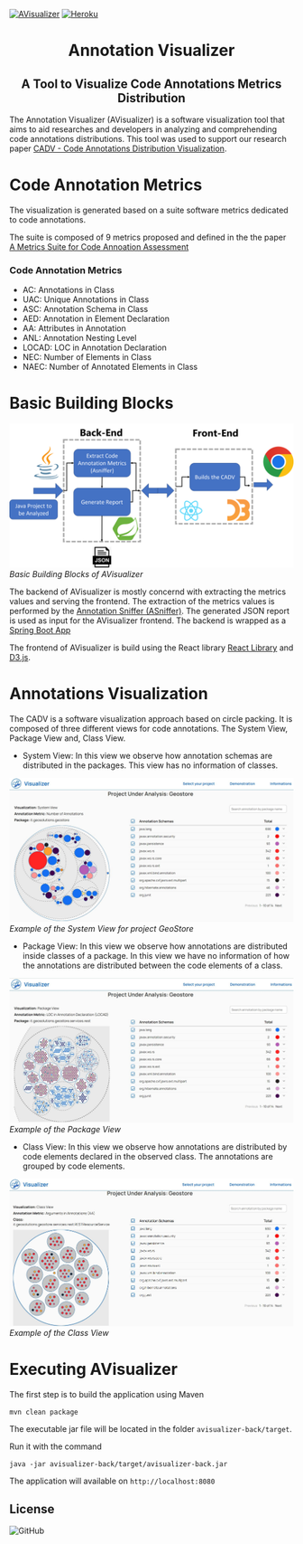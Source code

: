 [![AVisualizer](https://github.com/metaisbeta/avisualizer/actions/workflows/main.yml/badge.svg)](https://github.com/metaisbeta/avisualizer/actions/workflows/main.yml)
[![Heroku](https://img.shields.io/badge/heroku-deployed-blueviolet.svg?logo=heroku&)](https://avisualizer.herokuapp.com/)

<h1 align = "center">Annotation Visualizer</h1>
<h2 align = "center"> A Tool to Visualize Code Annotations Metrics Distribution </h2>


The Annotation Visualizer (AVisualizer) is a software visualization tool that aims to aid researches and developers in analyzing and comprehending code annotations distributions. This tool was used to support our research paper [CADV - Code Annotations Distribution Visualization](https://www.sciencedirect.com/science/article/abs/pii/S0950584922001987).

Code Annotation Metrics
=======================

The visualization is generated based on a suite software metrics dedicated to code annotations.

The suite is composed of 9 metrics proposed and defined in the the paper [A Metrics Suite for Code Annoation Assessment](https://www.sciencedirect.com/science/article/pii/S016412121730273X)

### Code Annotation Metrics 

* AC: Annotations in Class
* UAC: Unique Annotations in Class
* ASC: Annotation Schema in Class
* AED: Annotation in Element Declaration
* AA: Attributes in Annotation
* ANL: Annotation Nesting Level
* LOCAD: LOC in Annotation Declaration
* NEC: Number of Elements in Class
* NAEC: Number of Annotated Elements in Class


Basic Building Blocks
=======================

![Building Blocks](/images/avisualizer-blocks.png)
*Basic Building Blocks of AVisualizer*

The backend of AVisualizer is mostly concernd with extracting the metrics values and serving the frontend. The extraction of the metrics values is performed by the [Annotation Sniffer (ASniffer)](https://github.com/phillima/asniffer). The generated JSON report is used as input for the AVisualizer frontend. The backend is wrapped as a [Spring Boot App](https://spring.io)

The frontend of AVisualizer is build using the React library [React Library](https://reactjs.org) and [D3.js](https://d3js.org).


Annotations Visualization
==================

The CADV is a software visualization approach based on circle packing. It is composed of three different views for code annotations. The System View, Package View and, Class View.

* System View: In this view we observe how annotation schemas are distributed in the packages. This view has no information of classes.

![System View Example](/images/avisualizer-sv.png)
*Example of the System View for project GeoStore*

* Package View: In this view we observe how annotations are distributed inside classes of a package. In this view we have no information of how the annotations are distributed between the code elements of a class.

![Package View Example](/images/avisualizer-pv.png)
*Example of the Package View*

* Class View: In this view we observe how annotations are distributed by code elements declared in the observed class. The annotations are grouped by code elements.

![Class View Example](/images/avisualizer-cv.png)
*Example of the Class View*



Executing AVisualizer
==================

The first step is to build the application using Maven


```
mvn clean package
```
The executable jar file will be located in the folder ```avisualizer-back/target```.

Run it with the command

```
java -jar avisualizer-back/target/avisualizer-back.jar
```
The application will available on ```http://localhost:8080```
 
<h2> License </h2>
<img alt="GitHub" src="https://img.shields.io/github/license/phillima/avisualizer">
